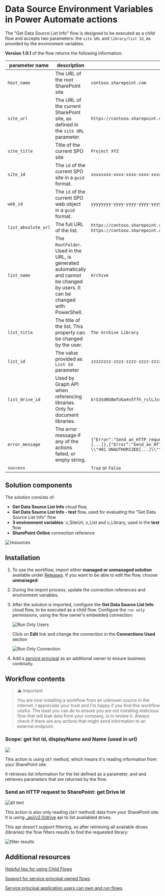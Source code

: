 # Data Source Environment Variables in Power Automate actions

The "Get Data Source List Info" flow is designed to be executed as a child flow and accepts two parameters: the `site URL` and `library/list Id`, as provided by the environment variables.

**Version 1.0.1** of the flow returns the following information:

| parameter name | description | example |
|-|-|-|
| `host_name` | The URL of the root SharePoint site | `contoso.sharepoint.com` |
| `site_url` | The URL of the current SharePoint site, as defined in the `site URL` parameter.  | `https://contoso.sharepoint.com/sites/XYZ` |
| `site_title` | Title of the current SPO site | `Project XYZ` |
| `site_id` | The `id` of the current SPO site in a `guid` format. | `xxxxxxxx-xxxx-xxxx-xxxx-xxxxxxxxxxxx` |
| `web_id` | The `id` of the current SPO web object in a `guid` format. | `yyyyyyyy-yyyy-yyyy-yyyy-yyyyyyyyyyyy` |
| `list_absolute_url` | The full URL of the list. | `https://contoso.sharepoint.com/sites/xyz/Archives` or `https://contoso.sharepoint.com/sites/xyz/Lists/Issue tracker` |
| `list_name` | The `RootFolder`. Used in the URL, is generated automatically and cannot be changed by users. It can be changed with PowerShell.| `Archive` |
| `list_title` | The title of the list. This property can be changed by the user. | `The Archive Library` |
| `list_id` | The value provided as `List Id `parameter | `zzzzzzzz-zzzz-zzzz-zzzz-zzzzzzzzzzzz` |
| `list_drive_id` | Used by Graph API when referencing libraries. Only for document libraries. | `b!S3SdNSBmTUGa4v5ffh_rslLJssoXH4xEuShkEO-uxKg9bblUMeoaTbQC5t69DJ-x` |
| `error_message` | The error message if any of the actions failed, or empty string. | `{"Error":"Send_an_HTTP_request_to_SharePoint:_get_Site_with_MS_Graph:[...]},{"Error":"Send_an_HTTP_request_to_SharePoint:_get_list_URL: \\"401 UNAUTHORIZED[...]\\""}`   |
| `success` | | `True` or `False` |


## Solution components

The solution consists of:

-   **Get Data Source List Info** cloud flow,
-   **Get Data Source List Info - test** flow, used for evaluating the "Get Data Source List Info" flow
-   **3 environment variables**: v_SiteUrl, v_List and v_Library, used in the **test** flow
-   **SharePoint Online** connection reference

![resources](./img/resources.png)

## Installation

1. To use the workflow, import either **managed or unmanaged solution** available under [Releases](https://github.com/kkazala/Power-Automate-Utils/releases). If you want to be able to edit the flow, choose **unmanaged**:

1. During the import process, update the connection references and environment variables.

1. After the solution is imported, configure the **Get Data Source List Info** cloud flow, to be executed as a child flow. Configure the `run only` permissions, using the flow owner’s embedded connection:

   ![Run Only Users](./img/runOnlyUser.png)

   Click on **Edit** link and change the connection in the **Connections Used** section

   ![Run Only Connection](./img/runOnlyConnection.png)

1. Add a [service principal](https://learn.microsoft.com/en-us/power-automate/service-principal-support) as an additional owner to ensure business continuity.

## Workflow contents

> ⚠️ Important
>
> You are now installing a workflow from an unknown source in the internet. I appreciate your trust and I'm happy if you find this workflow useful.
> The least you can do to ensure you are not installing malicious flow that will leak data from your company, is to review it. Always check if there are any actions that might send information to an external endpoint.

### Scope: get list Id, displayName and Name (used in url)

![](./img/scope1.png)

This action is using `GET` method, which means it's reading information from your SharePoint site.

It retrieves list information for the list defined as a parameter, and and retrieves parameters that are returned by the flow.

### Send an HTTP request to SharePoint: get Drive Id

![alt text](./img/scope2.png)

This action is also only reading (`GET` method) data from your SharePoint site.
It is using [\_api/v2.0/drive](https://learn.microsoft.com/en-us/graph/api/drive-list?view=graph-rest-1.0&tabs=http) api to list availabled drives.

This api doesn't support filtering, so after retrieving all available drives (libraries) the flow filters results to find the requested library:

![filter results](./img/filter.png)

## Additional resources

[Helpful tips for using Child Flows](https://www.microsoft.com/en-us/power-platform/blog/power-automate/helpful-tips-for-using-child-flows/?msockid=3f7882d233bd676f193e961932e66616)

[Support for service principal owned flows](https://learn.microsoft.com/en-us/power-automate/service-principal-support)

[Service principal application users can own and run flows](https://learn.microsoft.com/en-us/power-platform/release-plan/2023wave1/power-automate/enable-flows-that-are-owned-service-principals)
